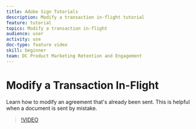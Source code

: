 ```yaml
---
title: Adobe Sign Tutorials
description: Modify a transaction in-flight tutorial
feature: tutorial
topics: Modify a transaction in-flight
audience: user
activity: use
doc-type: feature video
skill: beginner
team: DC Product Marketing Retention and Engagement
---
```


# Modify a Transaction In-Flight

Learn how to modify an agreement that's already been sent. This is helpful when a document is sent by mistake.

>[!VIDEO](https://video.tv.adobe.com/v/17343)